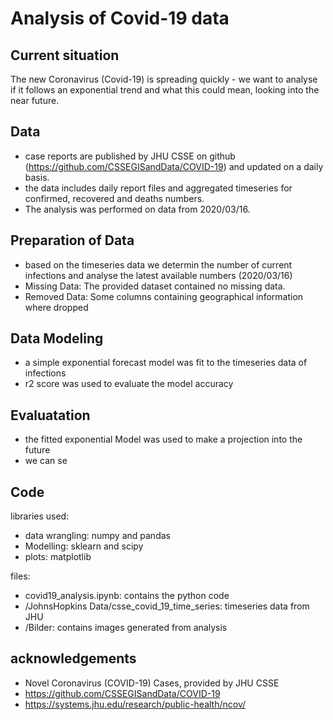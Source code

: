 # Analysis of Covid-19 data

## Current situation 
The new Coronavirus (Covid-19) is spreading quickly - we want to analyse if it follows an exponential trend and what this could mean, looking into the near future.

## Data
- case reports are published by JHU CSSE on github (https://github.com/CSSEGISandData/COVID-19) and updated on a daily basis. 
- the data includes daily report files and aggregated timeseries for confirmed, recovered and deaths numbers.
- The analysis was performed on data from 2020/03/16.

## Preparation of Data
- based on the timeseries data we determin the number of current infections and analyse the latest available numbers (2020/03/16)
- Missing Data: The provided dataset contained no missing data. 
- Removed Data: Some columns containing geographical information where dropped

## Data Modeling
- a simple exponential forecast model was fit to the timeseries data of infections
- r2 score was used to evaluate the model accuracy

## Evaluatation
- the fitted exponential Model was used to make a projection into the future
- we can se

## Code

libraries used:
- data wrangling: numpy and pandas
- Modelling: sklearn and scipy 
- plots: matplotlib

files:
- covid19_analysis.ipynb: contains the python code
- /JohnsHopkins Data/csse_covid_19_time_series: timeseries data from JHU
- /Bilder: contains images generated from analysis

## acknowledgements
- Novel Coronavirus (COVID-19) Cases, provided by JHU CSSE
- https://github.com/CSSEGISandData/COVID-19
- https://systems.jhu.edu/research/public-health/ncov/
